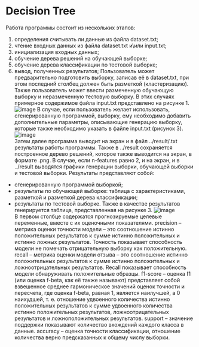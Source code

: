 # Decision Tree
Работа программы состоит из нескольких этапов:
1.	определения считывать ли данные из файла dataset.txt;
2.	чтение входных данных из файла dataset.txt и\или input.txt;
3.	инициализация входных данных;
4.	обучение дерева решений на обучающей выборке;
5.	обучение дерева классификации по тестовой выборке;
6.	вывод, полученных результатов;
Пользователь может предварительно подготовить выборку, записав её в dataset.txt, при этом последний столбец
 должен быть разметкой (кластеризацию). Также пользователь может ввести размеченную обучающую выборку и неразмеченную тестовую выборку. В этих случаях примерное содержимое файла input.txt представлено на рисунке 1.
![image](https://github.com/user-attachments/assets/2edd3275-95bc-48b7-be4f-1b6508c6c365)
В случае, если пользователь желает использовать, сгенерированную программой, выборку, ему необходимо добавить дополнительные параметры, описывающие генерацию выборку, которые также необходимо указать в файле input.txt (рисунок 3).
![image](https://github.com/user-attachments/assets/d9872dac-d70f-4ad1-8510-8684246e9eb0)  
Затем далее программа выводит на экран и в файл ../result/.txt результаты работы программы. Также в ../result сохраняется построенное дерево решений, которое также выводится на экран, в формате .png.
В случае, если n-features равно 2, и на экран, и в ../result выводятся графики генерации выборки, обучающей выборки и тестовой выборки.
Результаты представляют собой:
-	сгенерированную программой выборкой;
-	результаты по обучающей выборке: таблица с характеристиками, разметкой и разметкой дерева классификации;
-	результаты по тестовой выборке.
Также в качестве результатов генерируется таблица, представленная на рисунке 3.
![image](https://github.com/user-attachments/assets/8023657c-2847-4af3-b369-1d908053309f)  
В первом столбце содержатся прогнозируемые целевые переменные, вместе с их оценочными показателями.
precision – метрика оценки точности модели – это соотношение истинно положительных результатов к сумме истинно положительных и истинно ложных результатов. Точность показывает способность модели не помечать отрицательную выборку как положительную.
recall – метрика оценки модели отзыва – это соотношение истинно положительных результатов к сумме истинно положительных и ложноотрицательных результатов. Recall показывает способность модели обнаруживать положительные образцы.
f1-score – оценка f1 (или оценка f-beta, как её также называют) представляет собой взвешенное среднее гармоническое значений оценок точности и пересчета, где оценка f-beta, равная 1, является наилучшей, а 0 наихудшей, т. е. отношение удвоенного количества истинно положительных результатов к сумме удвоенного количества истинно положительных результатов, ложноотрицательных результатов и ложноположительных результатов.
support – значение поддержки показывают количество вхождений каждого класса в данные.
accuracy – оценка точности классификации, отношение количества верно предсказанных к общему числу выборки.
